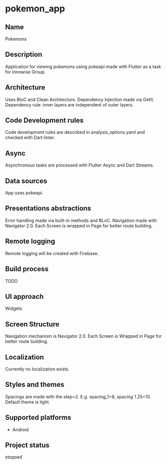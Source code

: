 # pokemon_app

## Name
Pokemons

## Description
Application for viewing pokemons using pokeapi made with Flutter as a task for Innowise Group.

## Architecture
Uses BloC and Clean Architecture. Dependency Injection made via GetIt. Dependency rule: inner layers are
independent of outer layers.

## Code Development rules
Code development rules are described in analysis_options.yaml and checked with Dart linter.

## Async
Asynchronous tasks are processed with Flutter Async and Dart Streams.

## Data sources
App uses pokeapi.

## Presentations abstractions
Error handling made via built-in methods and BLoC.
Navigation made with Navigator 2.0. Each Screen is wrapped in Page for better route building.

## Remote logging
Remote logging will be created with Firebase.

## Build process
TODO

## UI approach
Widgets

## Screen Structure
Navigation mechanism is Navigator 2.0. Each Screen is Wrapped in Page for better route building.

## Localization
Currently no localization exists.

## Styles and themes
Spacings are made with the step=2. E.g. spacing_1=8, spacing 1.25=10. Default theme is light.

## Supported platforms
* Android

## Project status
stopped

